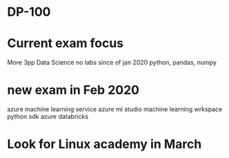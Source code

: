 # DP-100

# Current exam focus
More 3pp Data Science
no labs since of jan 2020
python, pandas, numpy

# new exam in Feb 2020
azure machine learning service
azure ml studio
machine learning wrkspace
python sdk
azure databricks

# Look for Linux academy in March 